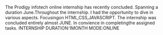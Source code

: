 The Prodigy infotech online internship has recently concluded.
Spanning a duration June.Throughout the internship.
I had the opportunity to dive in various aspects.
Focusingon HTML,CSS,JAVASCRIPT.
The internship was concluded entirely almost JUNE.
In convience in completingthe assigned tasks.
INTERNSHIP DURATION:1MONTH
MODE:ONLINE
